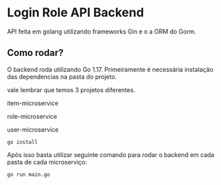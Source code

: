 # Login Role API Backend
API feita em golang utilizando frameworks Gin e o a ORM do Gorm.


## Como rodar?
O backend roda utilizando Go 1.17.
Primeiramente é necessária instalação das dependencias na pasta do projeto.

vale lembrar que temos 3 projetos diferentes.

item-microservice

role-microservice

user-microservice

```
go install
```
Após isso basta utilizar seguinte comando para rodar o backend em cada pasta de cada microserviço:
```
go run main.go
```


